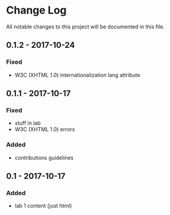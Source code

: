 # Change Log
All notable changes to this project will be documented in this file.

## 0.1.2 - 2017-10-24

### Fixed
- W3C (XHTML 1.0) internationalization lang attribute

## 0.1.1 - 2017-10-17

### Fixed
- stuff in lab
- W3C (XHTML 1.0) errors

### Added
- contributions guidelines

## 0.1 - 2017-10-17

### Added
- lab 1 content (just html)